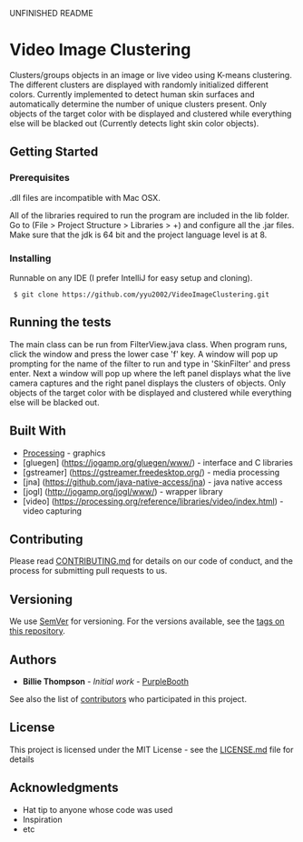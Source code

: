 UNFINISHED README
# Video Image Clustering
Clusters/groups objects in an image or live video using K-means clustering. The different clusters are displayed with randomly initialized different colors. Currently implemented to detect human skin surfaces and automatically determine the number of unique clusters present. Only objects of the target color with be displayed and clustered while everything else will be blacked out (Currently detects light skin color objects). 


## Getting Started

### Prerequisites

.dll files are incompatible with Mac OSX.

All of the libraries required to run the program are included in the lib folder. Go to (File > Project Structure > Libraries > +) and configure all the .jar files. Make sure that the jdk is 64 bit and the project language level is at 8. 

### Installing

Runnable on any IDE (I prefer IntelliJ for easy setup and cloning).

```
 $ git clone https://github.com/yyu2002/VideoImageClustering.git
```

## Running the tests

The main class can be run from FilterView.java class. When program runs, click the window and press the lower case 'f' key. A window will pop up prompting for the name of the filter to run and type in 'SkinFilter' and press enter. Next a window will pop up where the left panel displays what the live camera captures and the right panel displays the clusters of objects. Only objects of the target color with be displayed and clustered while everything else will be blacked out. 

## Built With

* [Processing](https://processing.org/) - graphics
* [gluegen] (https://jogamp.org/gluegen/www/) - interface and C libraries 
* [gstreamer] (https://gstreamer.freedesktop.org/) - media processing
* [jna] (https://github.com/java-native-access/jna) - java native access
* [jogl] (http://jogamp.org/jogl/www/) - wrapper library
* [video] (https://processing.org/reference/libraries/video/index.html) - video capturing

## Contributing

Please read [CONTRIBUTING.md](https://gist.github.com/PurpleBooth/b24679402957c63ec426) for details on our code of conduct, and the process for submitting pull requests to us.

## Versioning

We use [SemVer](http://semver.org/) for versioning. For the versions available, see the [tags on this repository](https://github.com/your/project/tags). 

## Authors

* **Billie Thompson** - *Initial work* - [PurpleBooth](https://github.com/PurpleBooth)

See also the list of [contributors](https://github.com/your/project/contributors) who participated in this project.

## License

This project is licensed under the MIT License - see the [LICENSE.md](LICENSE.md) file for details

## Acknowledgments

* Hat tip to anyone whose code was used
* Inspiration
* etc
